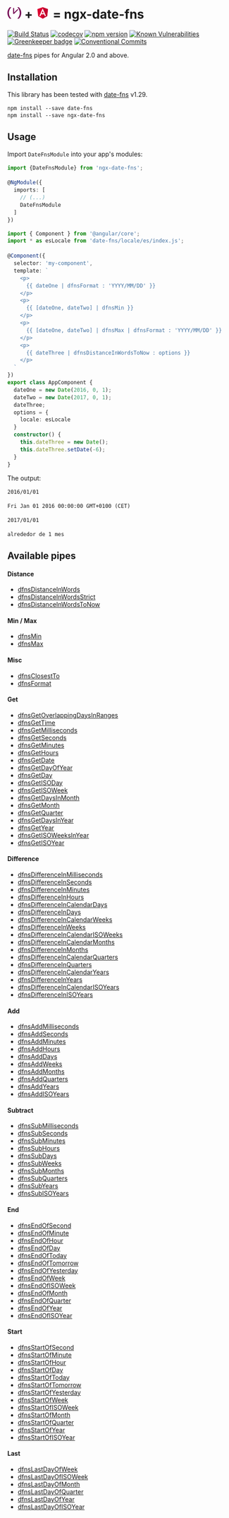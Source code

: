 # ![](./.github/date-fns.png) + ![](./.github/angular-red.png) = ngx-date-fns

[![Build Status](https://travis-ci.org/joanllenas/ngx-date-fns.png?branch=master)](https://travis-ci.org/joanllenas/ngx-date-fns)
[![codecov](https://codecov.io/gh/joanllenas/ngx-date-fns/branch/master/graph/badge.svg)](https://codecov.io/gh/joanllenas/ngx-date-fns)
[![npm version](https://badge.fury.io/js/ngx-date-fns.svg)](https://badge.fury.io/js/ngx-date-fns)
[![Known Vulnerabilities](https://snyk.io/test/github/joanllenas/ngx-date-fns/badge.svg)](https://snyk.io/test/github/joanllenas/ngx-date-fns)
[![Greenkeeper badge](https://badges.greenkeeper.io/joanllenas/ngx-date-fns.svg)](https://greenkeeper.io/)
[![Conventional Commits](https://img.shields.io/badge/Conventional%20Commits-1.0.0-yellow.svg)](https://conventionalcommits.org)

[date-fns](https://date-fns.org/) pipes for Angular 2.0 and above.



Installation
------------

This library has been tested with [date-fns](https://date-fns.org/) v1.29.

```
npm install --save date-fns
npm install --save ngx-date-fns
```

Usage
-----

Import `DateFnsModule` into your app's modules:

``` typescript
import {DateFnsModule} from 'ngx-date-fns';

@NgModule({
  imports: [
    // (...)
    DateFnsModule
  ]
})
```

``` typescript
import { Component } from '@angular/core';
import * as esLocale from 'date-fns/locale/es/index.js';

@Component({
  selector: 'my-component',
  template: `
    <p>
      {{ dateOne | dfnsFormat : 'YYYY/MM/DD' }}
    </p>
    <p>
      {{ [dateOne, dateTwo] | dfnsMin }}
    </p>
    <p>
      {{ [dateOne, dateTwo] | dfnsMax | dfnsFormat : 'YYYY/MM/DD' }}
    </p>
    <p>
      {{ dateThree | dfnsDistanceInWordsToNow : options }}
    </p>
  `
})
export class AppComponent {
  dateOne = new Date(2016, 0, 1);
  dateTwo = new Date(2017, 0, 1);
  dateThree;
  options = {
    locale: esLocale
  }
  constructor() {
    this.dateThree = new Date();
    this.dateThree.setDate(-6);
  }
}
```


The output:


```
2016/01/01

Fri Jan 01 2016 00:00:00 GMT+0100 (CET)

2017/01/01

alrededor de 1 mes
```

Available pipes
---------------
#### Distance
* [dfnsDistanceInWords](https://date-fns.org/docs/distanceInWords)
* [dfnsDistanceInWordsStrict](https://date-fns.org/docs/distanceInWordsStrict)
* [dfnsDistanceInWordsToNow](https://date-fns.org/docs/distanceInWordsToNow)
#### Min / Max
* [dfnsMin](https://date-fns.org/docs/min)
* [dfnsMax](https://date-fns.org/docs/max)
#### Misc
* [dfnsClosestTo](https://date-fns.org/docs/closestTo)
* [dfnsFormat](https://date-fns.org/docs/format)
#### Get
* [dfnsGetOverlappingDaysInRanges](https://date-fns.org/docs/getOverlappingDaysInRanges)
* [dfnsGetTime](https://date-fns.org/docs/getTime)
* [dfnsGetMilliseconds](https://date-fns.org/docs/getMilliseconds)
* [dfnsGetSeconds](https://date-fns.org/docs/getSeconds)
* [dfnsGetMinutes](https://date-fns.org/docs/getMinutes)
* [dfnsGetHours](https://date-fns.org/docs/getHours)
* [dfnsGetDate](https://date-fns.org/docs/getDate)
* [dfnsGetDayOfYear](https://date-fns.org/docs/getDayOfYear)
* [dfnsGetDay](https://date-fns.org/docs/getDay)
* [dfnsGetISODay](https://date-fns.org/docs/getISODay)
* [dfnsGetISOWeek](https://date-fns.org/docs/getISOWeek)
* [dfnsGetDaysInMonth](https://date-fns.org/docs/getDaysInMonth)
* [dfnsGetMonth](https://date-fns.org/docs/getMonth)
* [dfnsGetQuarter](https://date-fns.org/docs/getQuarter)
* [dfnsGetDaysInYear](https://date-fns.org/docs/getDaysInYear)
* [dfnsGetYear](https://date-fns.org/docs/getYear)
* [dfnsGetISOWeeksInYear](https://date-fns.org/docs/getISOWeeksInYear)
* [dfnsGetISOYear](https://date-fns.org/docs/getISOYear)
#### Difference
* [dfnsDifferenceInMilliseconds](https://date-fns.org/docs/differenceInMilliseconds)
* [dfnsDifferenceInSeconds](https://date-fns.org/docs/differenceInSeconds)
* [dfnsDifferenceInMinutes](https://date-fns.org/docs/differenceInMinutes)
* [dfnsDifferenceInHours](https://date-fns.org/docs/differenceInHours)
* [dfnsDifferenceInCalendarDays](https://date-fns.org/docs/differenceInCalendarDays)
* [dfnsDifferenceInDays](https://date-fns.org/docs/differenceInDays)
* [dfnsDifferenceInCalendarWeeks](https://date-fns.org/docs/differenceInCalendarWeeks)
* [dfnsDifferenceInWeeks](https://date-fns.org/docs/differenceInWeeks)
* [dfnsDifferenceInCalendarISOWeeks](https://date-fns.org/docs/differenceInCalendarISOWeeks)
* [dfnsDifferenceInCalendarMonths](https://date-fns.org/docs/differenceInCalendarMonths)
* [dfnsDifferenceInMonths](https://date-fns.org/docs/differenceInMonths)
* [dfnsDifferenceInCalendarQuarters](https://date-fns.org/docs/differenceInCalendarQuarters)
* [dfnsDifferenceInQuarters](https://date-fns.org/docs/differenceInQuarters)
* [dfnsDifferenceInCalendarYears](https://date-fns.org/docs/differenceInCalendarYears)
* [dfnsDifferenceInYears](https://date-fns.org/docs/differenceInYears)
* [dfnsDifferenceInCalendarISOYears](https://date-fns.org/docs/differenceInCalendarISOYears)
* [dfnsDifferenceInISOYears](https://date-fns.org/docs/differenceInISOYears)
#### Add
* [dfnsAddMilliseconds](https://date-fns.org/docs/addMilliseconds)
* [dfnsAddSeconds](https://date-fns.org/docs/addSeconds)
* [dfnsAddMinutes](https://date-fns.org/docs/addMinutes)
* [dfnsAddHours](https://date-fns.org/docs/addHours)
* [dfnsAddDays](https://date-fns.org/docs/addDays)
* [dfnsAddWeeks](https://date-fns.org/docs/addWeeks)
* [dfnsAddMonths](https://date-fns.org/docs/addMonths)
* [dfnsAddQuarters](https://date-fns.org/docs/addQuarters)
* [dfnsAddYears](https://date-fns.org/docs/addYears)
* [dfnsAddISOYears](https://date-fns.org/docs/addISOYears)
#### Subtract
* [dfnsSubMilliseconds](https://date-fns.org/docs/subMilliseconds)
* [dfnsSubSeconds](https://date-fns.org/docs/subSeconds)
* [dfnsSubMinutes](https://date-fns.org/docs/subMinutes)
* [dfnsSubHours](https://date-fns.org/docs/subHours)
* [dfnsSubDays](https://date-fns.org/docs/subDays)
* [dfnsSubWeeks](https://date-fns.org/docs/subWeeks)
* [dfnsSubMonths](https://date-fns.org/docs/subMonths)
* [dfnsSubQuarters](https://date-fns.org/docs/subQuarters)
* [dfnsSubYears](https://date-fns.org/docs/subYears)
* [dfnsSubISOYears](https://date-fns.org/docs/subISOYears)
#### End
* [dfnsEndOfSecond](https://date-fns.org/docs/endOfSecond)
* [dfnsEndOfMinute](https://date-fns.org/docs/endOfMinute)
* [dfnsEndOfHour](https://date-fns.org/docs/endOfHour)
* [dfnsEndOfDay](https://date-fns.org/docs/endOfDay)
* [dfnsEndOfToday](https://date-fns.org/docs/endOfToday)
* [dfnsEndOfTomorrow](https://date-fns.org/docs/endOfTomorrow)
* [dfnsEndOfYesterday](https://date-fns.org/docs/endOfYesterday)
* [dfnsEndOfWeek](https://date-fns.org/docs/endOfWeek)
* [dfnsEndOfISOWeek](https://date-fns.org/docs/endOfISOWeek)
* [dfnsEndOfMonth](https://date-fns.org/docs/endOfMonth)
* [dfnsEndOfQuarter](https://date-fns.org/docs/endOfQuarter)
* [dfnsEndOfYear](https://date-fns.org/docs/endOfYear)
* [dfnsEndOfISOYear](https://date-fns.org/docs/endOfISOYear)
#### Start
* [dfnsStartOfSecond](https://date-fns.org/docs/startOfSecond)
* [dfnsStartOfMinute](https://date-fns.org/docs/startOfMinute)
* [dfnsStartOfHour](https://date-fns.org/docs/startOfHour)
* [dfnsStartOfDay](https://date-fns.org/docs/startOfDay)
* [dfnsStartOfToday](https://date-fns.org/docs/startOfToday)
* [dfnsStartOfTomorrow](https://date-fns.org/docs/startOfTomorrow)
* [dfnsStartOfYesterday](https://date-fns.org/docs/startOfYesterday)
* [dfnsStartOfWeek](https://date-fns.org/docs/startOfWeek)
* [dfnsStartOfISOWeek](https://date-fns.org/docs/startOfISOWeek)
* [dfnsStartOfMonth](https://date-fns.org/docs/startOfMonth)
* [dfnsStartOfQuarter](https://date-fns.org/docs/startOfQuarter)
* [dfnsStartOfYear](https://date-fns.org/docs/startOfYear)
* [dfnsStartOfISOYear](https://date-fns.org/docs/startOfISOYear)
#### Last
* [dfnsLastDayOfWeek](https://date-fns.org/docs/lastDayOfWeek)
* [dfnsLastDayOfISOWeek](https://date-fns.org/docs/lastDayOfISOWeek)
* [dfnsLastDayOfMonth](https://date-fns.org/docs/lastDayOfMonth)
* [dfnsLastDayOfQuarter](https://date-fns.org/docs/lastDayOfQuarter)
* [dfnsLastDayOfYear](https://date-fns.org/docs/lastDayOfYear)
* [dfnsLastDayOfISOYear](https://date-fns.org/docs/lastDayOfISOYear)
